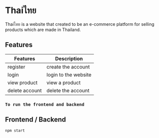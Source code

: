 # Thaiไทย
Thaiไทย is a website that created to be an e-commerce platform for selling products which are made in Thailand.

## Features

Features  | Description  |  
----- | ----- | 
register | create the account |
login | login to the website | 
view product | view a product
delete account | delete the account |


### `To run the frontend and backend`

Frontend / Backend
-----------------
```
npm start
```

